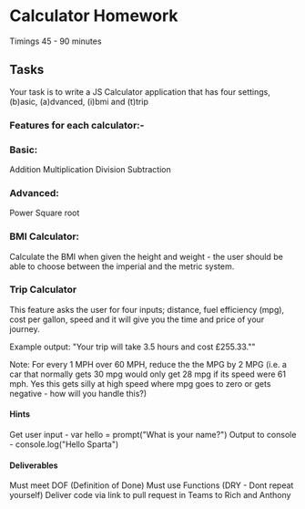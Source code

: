 # Calculator Homework
Timings
45 - 90 minutes

## Tasks
Your task is to write a JS Calculator application that has four settings, (b)asic, (a)dvanced, (i)bmi and (t)trip

### Features for each calculator:-

### Basic:
Addition
Multiplication
Division
Subtraction

### Advanced:
Power
Square root

### BMI Calculator:
Calculate the BMI when given the height and weight - the user should be able to choose between the imperial and the metric system.

### Trip Calculator
This feature asks the user for four inputs; distance, fuel efficiency (mpg), cost per gallon, speed and it will give you the time and price of your journey.

Example output: "Your trip will take 3.5 hours and cost £255.33.""

Note: For every 1 MPH over 60 MPH, reduce the the MPG by 2 MPG (i.e. a car that normally gets 30 mpg would only get 28 mpg if its speed were 61 mph. Yes this gets silly at high speed where mpg goes to zero or gets negative - how will you handle this?)

#### Hints
Get user input - var hello = prompt("What is your name?")
Output to console - console.log("Hello Sparta")

#### Deliverables
Must meet DOF (Definition of Done)
Must use Functions (DRY - Dont repeat yourself)
Deliver code via link to pull request in Teams to Rich and Anthony

